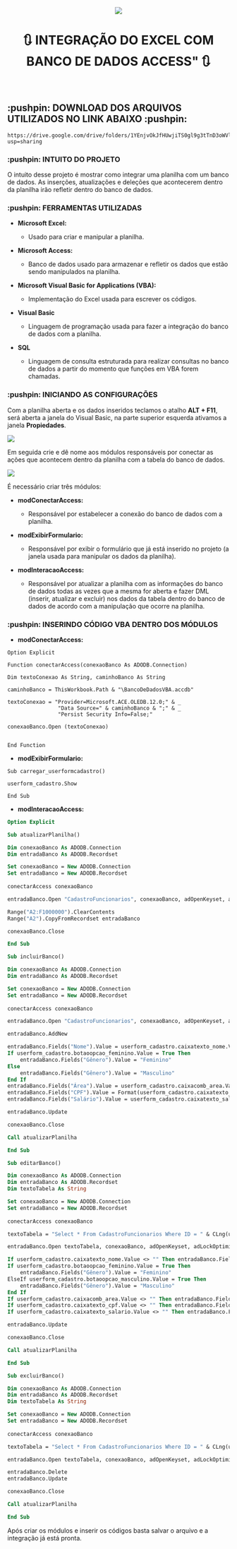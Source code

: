 <p align="center">
    <img src="src\imagens\capa.jpg">
    <br>
    <h1 align="center">
    🔃 INTEGRAÇÃO DO EXCEL COM BANCO DE DADOS ACCESS" 🔃
    </h1>
</p>
<br>
<h2>
:pushpin: DOWNLOAD DOS ARQUIVOS UTILIZADOS NO LINK ABAIXO :pushpin:
</h2>

```
https://drive.google.com/drive/folders/1YEnjvOkJfHUwjiTS0gl9g3tTnD3oWVlI?usp=sharing
``` 

<h3>
    :pushpin: INTUITO DO PROJETO
</h3>

<p>
   O intuito desse projeto é mostrar como integrar uma planilha com um banco de dados. As inserções, atualizações e deleções que acontecerem dentro da planilha irão refletir dentro do banco de dados.<br>
</p>

<h3>
    :pushpin: FERRAMENTAS UTILIZADAS
</h3>

- **Microsoft Excel:**
  - Usado para criar e manipular a planilha.

- **Microsoft Access:**
  - Banco de dados usado para armazenar e refletir os dados que estão sendo manipulados na planilha.

- **Microsoft Visual Basic for Applications (VBA):**
  - Implementação do Excel usada para escrever os códigos.

- **Visual Basic**

  - Linguagem de programação usada para fazer a integração do banco de dados com a planilha.

- **SQL**
  - Linguagem de consulta estruturada para realizar consultas no banco de dados a partir do momento que funções em VBA forem chamadas.

<h3>
    :pushpin: INICIANDO AS CONFIGURAÇÕES
</h3>

<p>
   Com a planilha aberta e os dados inseridos teclamos o atalho <strong>ALT + F11</strong>, será aberta a janela do Visual Basic, na parte superior esquerda ativamos a janela <strong>Propiedades</strong>.
</p>

<p>
    <img src = "src\imagens\exibirJanelaPropiedades.png">
</p>

<p>
   Em seguida crie e dê nome aos módulos responsáveis por conectar as ações que acontecem dentro da planilha com a tabela do banco de dados.
</p>

<p>
    <img src = "src\imagens\criandoEnomeandoModulo.png">
</p>

<p>
    É necessário criar três módulos:
</p>

<p>

- **modConectarAccess:**
  - Responsável por estabelecer a conexão do banco de dados com a planilha.

- **modExibirFormulario:**
  - Responsável por exibir o formulário que já está inserido no projeto (a janela usada para manipular os dados da planilha).

- **modInteracaoAccess:**
  - Responsável por atualizar a planilha com as informações do banco de dados todas as vezes que a mesma for aberta e fazer DML (inserir, atualizar e excluir) nos dados da tabela dentro do banco de dados de acordo com a manipulação que ocorre na planilha.

</p>

<h3>
    :pushpin: INSERINDO CÓDIGO VBA DENTRO DOS MÓDULOS
</h3>

- **modConectarAccess:**

```vba
Option Explicit

Function conectarAccess(conexaoBanco As ADODB.Connection)

Dim textoConexao As String, caminhoBanco As String

caminhoBanco = ThisWorkbook.Path & "\BancoDeDadosVBA.accdb"

textoConexao = "Provider=Microsoft.ACE.OLEDB.12.0;" & _
                "Data Source=" & caminhoBanco & ";" & _
                "Persist Security Info=False;"

conexaoBanco.Open (textoConexao)


End Function
```

- **modExibirFormulario:**

```vba
Sub carregar_userformcadastro()

userform_cadastro.Show

End Sub
```

- **modInteracaoAccess:**

```vb
Option Explicit

Sub atualizarPlanilha()

Dim conexaoBanco As ADODB.Connection
Dim entradaBanco As ADODB.Recordset

Set conexaoBanco = New ADODB.Connection
Set entradaBanco = New ADODB.Recordset
 
conectarAccess conexaoBanco

entradaBanco.Open "CadastroFuncionarios", conexaoBanco, adOpenKeyset, adLockOptimistic

Range("A2:F1000000").ClearContents
Range("A2").CopyFromRecordset entradaBanco

conexaoBanco.Close

End Sub

Sub incluirBanco()

Dim conexaoBanco As ADODB.Connection
Dim entradaBanco As ADODB.Recordset

Set conexaoBanco = New ADODB.Connection
Set entradaBanco = New ADODB.Recordset
 
conectarAccess conexaoBanco

entradaBanco.Open "CadastroFuncionarios", conexaoBanco, adOpenKeyset, adLockOptimistic

entradaBanco.AddNew

entradaBanco.Fields("Nome").Value = userform_cadastro.caixatexto_nome.Value
If userform_cadastro.botaoopcao_feminino.Value = True Then
    entradaBanco.Fields("Gênero").Value = "Feminino"
Else
    entradaBanco.Fields("Gênero").Value = "Masculino"
End If
entradaBanco.Fields("Área").Value = userform_cadastro.caixacomb_area.Value
entradaBanco.Fields("CPF").Value = Format(userform_cadastro.caixatexto_cpf.Value, "000"".""000"".""000-00")
entradaBanco.Fields("Salário").Value = userform_cadastro.caixatexto_salario.Value

entradaBanco.Update

conexaoBanco.Close

Call atualizarPlanilha

End Sub

Sub editarBanco()

Dim conexaoBanco As ADODB.Connection
Dim entradaBanco As ADODB.Recordset
Dim textoTabela As String

Set conexaoBanco = New ADODB.Connection
Set entradaBanco = New ADODB.Recordset
 
conectarAccess conexaoBanco

textoTabela = "Select * From CadastroFuncionarios Where ID = " & CLng(userform_cadastro.caixatexto_id.Value)

entradaBanco.Open textoTabela, conexaoBanco, adOpenKeyset, adLockOptimistic

If userform_cadastro.caixatexto_nome.Value <> "" Then entradaBanco.Fields("Nome").Value = userform_cadastro.caixatexto_nome.Value
If userform_cadastro.botaoopcao_feminino.Value = True Then
    entradaBanco.Fields("Gênero").Value = "Feminino"
ElseIf userform_cadastro.botaoopcao_masculino.Value = True Then
    entradaBanco.Fields("Gênero").Value = "Masculino"
End If
If userform_cadastro.caixacomb_area.Value <> "" Then entradaBanco.Fields("Área").Value = userform_cadastro.caixacomb_area.Value
If userform_cadastro.caixatexto_cpf.Value <> "" Then entradaBanco.Fields("CPF").Value = Format(userform_cadastro.caixatexto_cpf.Value, "000"".""000"".""000-00")
If userform_cadastro.caixatexto_salario.Value <> "" Then entradaBanco.Fields("Salário").Value = userform_cadastro.caixatexto_salario.Value

entradaBanco.Update

conexaoBanco.Close

Call atualizarPlanilha

End Sub

Sub excluirBanco()

Dim conexaoBanco As ADODB.Connection
Dim entradaBanco As ADODB.Recordset
Dim textoTabela As String

Set conexaoBanco = New ADODB.Connection
Set entradaBanco = New ADODB.Recordset
 
conectarAccess conexaoBanco

textoTabela = "Select * From CadastroFuncionarios Where ID = " & CLng(userform_cadastro.caixatexto_id.Value)

entradaBanco.Open textoTabela, conexaoBanco, adOpenKeyset, adLockOptimistic

entradaBanco.Delete
entradaBanco.Update

conexaoBanco.Close

Call atualizarPlanilha

End Sub
```

<p>
Após criar os módulos e inserir os códigos basta salvar o arquivo e a integração já está pronta.
</p>
